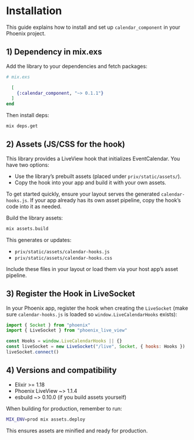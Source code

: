 # Installation

This guide explains how to install and set up `calendar_component` in your Phoenix project.

## 1) Dependency in mix.exs

Add the library to your dependencies and fetch packages:

```elixir
# mix.exs

  [
    {:calendar_component, "~> 0.1.1"}
  ]
end
```

Then install deps:

```bash
mix deps.get
```

## 2) Assets (JS/CSS for the hook)

This library provides a LiveView hook that initializes EventCalendar. You have two options:

- Use the library’s prebuilt assets (placed under `priv/static/assets/`).
- Copy the hook into your app and build it with your own assets.

To get started quickly, ensure your layout serves the generated `calendar-hooks.js`. If your app already has its own asset pipeline, copy the hook’s code into it as needed.

Build the library assets:

```bash
mix assets.build
```

This generates or updates:
- `priv/static/assets/calendar-hooks.js`
- `priv/static/assets/calendar-hooks.css`

Include these files in your layout or load them via your host app’s asset pipeline.

## 3) Register the Hook in LiveSocket

In your Phoenix app, register the hook when creating the `LiveSocket` (make sure `calendar-hooks.js` is loaded so `window.LiveCalendarHooks` exists):

```javascript
import { Socket } from "phoenix"
import { LiveSocket } from "phoenix_live_view"

const Hooks = window.LiveCalendarHooks || {}
const liveSocket = new LiveSocket("/live", Socket, { hooks: Hooks })
liveSocket.connect()
```

## 4) Versions and compatibility

- Elixir >= 1.18
- Phoenix LiveView ~> 1.1.4
- esbuild ~> 0.10.0 (if you build assets yourself)

When building for production, remember to run:

```bash
MIX_ENV=prod mix assets.deploy
```

This ensures assets are minified and ready for production.
